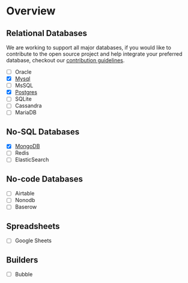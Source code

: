 # Overview

## Relational Databases

We are working to support all major databases, if you would like to contribute to the open source project and help integrate your preferred database, checkout our [contribution guidelines](/developers/contributing).

- [ ] Oracle
- [x] [Mysql](/data-sources/mysql)
- [ ] MsSQL
- [x] [Postgres](/data-sources/postgres)
- [ ] SQLite
- [ ] Cassandra
- [ ] MariaDB

## No-SQL Databases

- [x] [MongoDB](/data-sources/mongodb)
- [ ] Redis
- [ ] ElasticSearch

## No-code Databases

- [ ] Airtable
- [ ] Nonodb
- [ ] Baserow

## Spreadsheets

- [ ] Google Sheets

## Builders

- [ ] Bubble